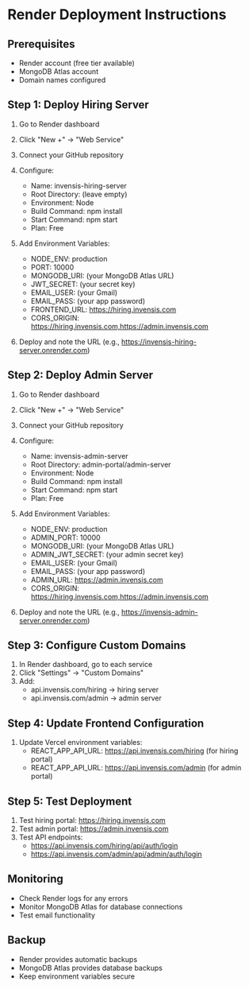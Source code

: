 # Render Deployment Instructions

## Prerequisites
- Render account (free tier available)
- MongoDB Atlas account
- Domain names configured

## Step 1: Deploy Hiring Server
1. Go to Render dashboard
2. Click "New +" → "Web Service"
3. Connect your GitHub repository
4. Configure:
   - Name: invensis-hiring-server
   - Root Directory: (leave empty)
   - Environment: Node
   - Build Command: npm install
   - Start Command: npm start
   - Plan: Free

5. Add Environment Variables:
   - NODE_ENV: production
   - PORT: 10000
   - MONGODB_URI: (your MongoDB Atlas URL)
   - JWT_SECRET: (your secret key)
   - EMAIL_USER: (your Gmail)
   - EMAIL_PASS: (your app password)
   - FRONTEND_URL: https://hiring.invensis.com
   - CORS_ORIGIN: https://hiring.invensis.com,https://admin.invensis.com

6. Deploy and note the URL (e.g., https://invensis-hiring-server.onrender.com)

## Step 2: Deploy Admin Server
1. Go to Render dashboard
2. Click "New +" → "Web Service"
3. Connect your GitHub repository
4. Configure:
   - Name: invensis-admin-server
   - Root Directory: admin-portal/admin-server
   - Environment: Node
   - Build Command: npm install
   - Start Command: npm start
   - Plan: Free

5. Add Environment Variables:
   - NODE_ENV: production
   - ADMIN_PORT: 10000
   - MONGODB_URI: (your MongoDB Atlas URL)
   - ADMIN_JWT_SECRET: (your admin secret key)
   - EMAIL_USER: (your Gmail)
   - EMAIL_PASS: (your app password)
   - ADMIN_URL: https://admin.invensis.com
   - CORS_ORIGIN: https://hiring.invensis.com,https://admin.invensis.com

6. Deploy and note the URL (e.g., https://invensis-admin-server.onrender.com)

## Step 3: Configure Custom Domains
1. In Render dashboard, go to each service
2. Click "Settings" → "Custom Domains"
3. Add:
   - api.invensis.com/hiring → hiring server
   - api.invensis.com/admin → admin server

## Step 4: Update Frontend Configuration
1. Update Vercel environment variables:
   - REACT_APP_API_URL: https://api.invensis.com/hiring (for hiring portal)
   - REACT_APP_API_URL: https://api.invensis.com/admin (for admin portal)

## Step 5: Test Deployment
1. Test hiring portal: https://hiring.invensis.com
2. Test admin portal: https://admin.invensis.com
3. Test API endpoints:
   - https://api.invensis.com/hiring/api/auth/login
   - https://api.invensis.com/admin/api/admin/auth/login

## Monitoring
- Check Render logs for any errors
- Monitor MongoDB Atlas for database connections
- Test email functionality

## Backup
- Render provides automatic backups
- MongoDB Atlas provides database backups
- Keep environment variables secure
